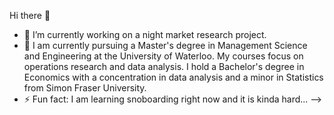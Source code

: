  Hi there 👋

- 🔭 I’m currently working on a night market research project.
- 🌱 I am currently pursuing a Master's degree in Management Science and Engineering at the University of Waterloo. My courses focus on operations research and data analysis. I hold a Bachelor's degree in Economics with a concentration in data analysis and a minor in Statistics from Simon Fraser University.
- ⚡ Fun fact: I am learning snoboarding right now and it is kinda hard...
-->
